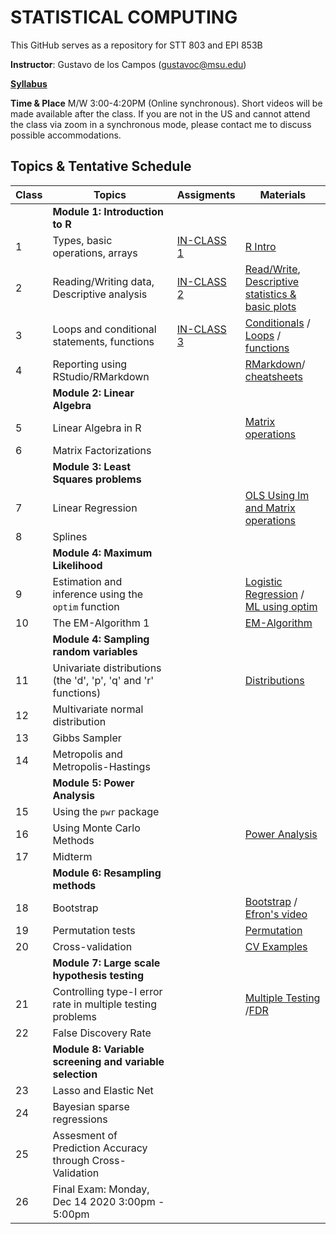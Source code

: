 # STATISTICAL COMPUTING


This GitHub serves as a repository for STT 803 and EPI 853B

**Instructor**: Gustavo de los Campos (gustavoc@msu.edu)

**[Syllabus](https://www.dropbox.com/s/qdatt31mn4it9ev/STAT_COMP_SYLLABUS.docx?dl=0)**

**Time & Place** M/W 3:00-4:20PM (Online synchronous). Short videos will be made available after the class. If you are not in the US and cannot attend the class via zoom in a synchronous mode, please contact me to discuss possible accommodations.

## Topics & Tentative Schedule






|Class | Topics | Assigments | Materials |
|----|----|----|---|
|  | **Module 1: Introduction to R** | |
|1|Types, basic operations, arrays|[IN-CLASS 1](https://github.com/gdlc/STAT_COMP/blob/master/INCLASS_1.md)|[R Intro](https://github.com/gdlc/STAT_COMP/blob/master/RIntro.md)|
|2|Reading/Writing data, Descriptive analysis|[IN-CLASS 2](https://github.com/gdlc/STAT_COMP/blob/master/INCLASS_2.md)|[Read/Write](https://github.com/gdlc/STAT_COMP/blob/master/RIntro.md#read-write), [Descriptive statistics & basic plots](https://github.com/gdlc/STAT_COMP/blob/master/RIntro.md#descriptives) |
|3|Loops and conditional statements, functions|[IN-CLASS 3](https://github.com/gdlc/STAT_COMP/blob/master/INCLASS_3.md)|[Conditionals](https://github.com/QuantGen/RIntro#conditionals) / [Loops](https://github.com/gdlc/STAT_COMP/blob/master/RIntro.md#loops) / [functions](https://github.com/gdlc/STAT_COMP/blob/master/RIntro.md#functions)|
|4|Reporting using RStudio/RMarkdown|| [RMarkdown](https://rmarkdown.rstudio.com/lesson-1.html)/ [cheatsheets](https://rmarkdown.rstudio.com/lesson-15.html)|
| | **Module 2: Linear Algebra** | | |
|5|Linear Algebra in R||[Matrix operations](https://github.com/gdlc/STAT_COMP/blob/master/LinearAlgebra.md)|
|6| Matrix Factorizations | |
| | **Module 3: Least Squares problems** ||
|7|Linear Regression||[OLS Using lm and Matrix operations](https://github.com/gdlc/STAT_COMP/blob/master/OLS.md)|
|8|Splines|||
| | **Module 4: Maximum Likelihood** | | |
|9 |Estimation and inference using the `optim` function ||[Logistic Regression](https://github.com/gdlc/STAT_COMP/blob/master/LogisticRegression.pdf) / [ML using optim](https://github.com/gdlc/STAT_COMP/blob/master/LogisticRegression.md)|
|10| The EM-Algorithm 1||[EM-Algorithm](https://github.com/gdlc/STAT_COMP/blob/master/EMAlgorithm.pdf)|
| | **Module 4: Sampling random variables** | | |
|11| Univariate distributions (the 'd', 'p', 'q' and 'r' functions)||[Distributions](https://github.com/gdlc/STAT_COMP/blob/master/RIntro.md#distributions)|
|12| Multivariate normal distribution |||
|13| Gibbs Sampler |||
|14 | Metropolis and Metropolis-Hastings |||
| | **Module 5: Power Analysis** | | |
|15| Using the `pwr` package || |
|16| Using Monte Carlo Methods||[Power Analysis](https://github.com/gdlc/STAT_COMP/blob/master/POWER_AND_TYPE-I_ERROR.md)|
|17| Midterm |||
| | **Module 6: Resampling methods** |||
|18|Bootstrap ||[Bootstrap](https://github.com/gdlc/STAT_COMP/blob/master/BOOTSTRAP.md) / [Efron's video](https://www.youtube.com/watch?v=H2tOhMaXWvI)|
|19| Permutation tests ||[Permutation](https://github.com/gdlc/STAT_COMP/blob/master/PERMUTATION.md) |
|20| Cross-validation ||[CV Examples](https://github.com/gdlc/STAT_COMP/blob/master/CROSSVALIDATION.md) |
| | **Module 7: Large scale hypothesis testing** |||
|21|Controlling type-I error rate in multiple testing problems||[Multiple Testing](https://github.com/gdlc/STAT_COMP/blob/master/LARGE_SCALE_TESTING.md) /[FDR](https://github.com/gdlc/STAT_COMP/blob/master/FDR.md)|
|22| False Discovery Rate |||
| | **Module 8: Variable screening and variable selection** |||
|23|Lasso and Elastic Net |||
|24|Bayesian sparse regressions|||
|25|Assesment of Prediction Accuracy through Cross-Validation|||
|26|Final Exam: Monday, Dec 14 2020 3:00pm - 5:00pm |||
